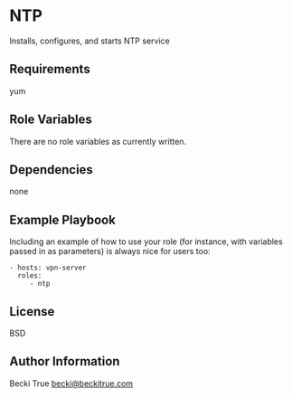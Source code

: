 NTP
=========

Installs, configures, and starts NTP service

Requirements
------------

yum

Role Variables
--------------

There are no role variables as currently written.

Dependencies
------------

none

Example Playbook
----------------

Including an example of how to use your role (for instance, with variables passed in as parameters) is always nice for users too:

    - hosts: vpn-server
      roles:
         - ntp

License
-------

BSD

Author Information
------------------

Becki True
becki@beckitrue.com
